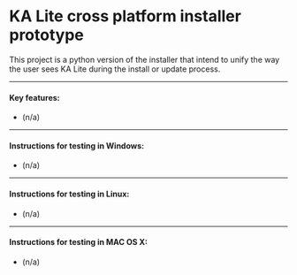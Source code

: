 KA Lite cross platform installer prototype
==========================================

This project is a python version of the installer that intend to unify the way the user sees KA Lite during the install or update process.

----
#### Key features:
* (n/a)

---
#### Instructions for testing in Windows:
* (n/a)

----
#### Instructions for testing in Linux:
* (n/a)

----
#### Instructions for testing in MAC OS X:
* (n/a)
